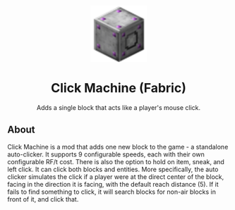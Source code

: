 <p align="center">
	<img src="resources/clickmachine.png", width=128, height=128>
	<h1 align="center">Click Machine (Fabric)</h1>
	<p align="center">Adds a single block that acts like a player's mouse click.</p>
</p>

## About
 
Click Machine is a mod that adds one new block to the game - a standalone auto-clicker. It supports 9 configurable speeds, each with their own configurable RF/t cost. There is also the option to hold on item, sneak, and left click. It can click both blocks and entities. More specifically, the auto clicker simulates the click if a player were at the direct center of the block, facing in the direction it is facing, with the default reach distance (5). If it fails to find something to click, it will search blocks for non-air blocks in front of it, and click that.
